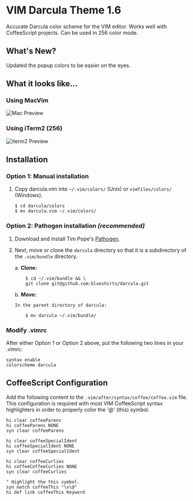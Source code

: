 # VIM Darcula Theme 1.6

Accurate Darcula color scheme for the VIM editor.  Works well with CoffeeScript projects.  Can be used in 256 color mode.

## What's New?

Updated the popup colors to be easier on the eyes.

## What it looks like...

### Using MacVim

![Mac Preview](https://raw.githubusercontent.com/blueshirts/darcula/master/images/darcula1.png)

### Using iTerm2 (256)

![iterm2 Preview](https://raw.githubusercontent.com/blueshirts/darcula/master/images/darcula2.png)

## Installation

### Option 1: Manual installation

1.  Copy darcula.vim into `~/.vim/colors/` (Unix) or `vimfiles/colors/` (Windows).

        $ cd darcula/colors
        $ mv darcula.vim ~/.vim/colors/

### Option 2: Pathogen installation ***(recommended)***


1.  Download and install Tim Pope's [Pathogen](https://github.com/tpope/vim-pathogen).

2.  Next, move or clone the `darcula` directory so that it is 
    a subdirectory of the `.vim/bundle` directory.

    a. **Clone:** 

            $ cd ~/.vim/bundle && \
            git clone git@github.com:blueshirts/darcula.git

    b. **Move:**

        In the parent directory of darcula:
        
            $ mv darcula ~/.vim/bundle/

### Modify .vimrc

After either Option 1 or Option 2 above, put the following two lines in your 
.vimrc:

    syntax enable
    colorscheme darcula

## CoffeeScript Configuration

Add the following content to the `.vim/after/syntax/coffee/coffee.vim` file.  This configuration is required with most
VIM CoffeeScript syntax highlighters in order to properly color the '@' (this) symbol.

    hi clear coffeeParens
    hi coffeeParens NONE
    syn clear coffeeParens

    hi clear coffeeSpecialIdent
    hi coffeeSpecialIdent NONE
    syn clear coffeeSpecialIdent

    hi clear coffeeCurlies
    hi coffeeCoffeeCurlies NONE
    syn clear coffeeCurlies

    " Highlight the this symbol.
    syn match coffeeThis "\v\@"
    hi def link coffeeThis Keyword
